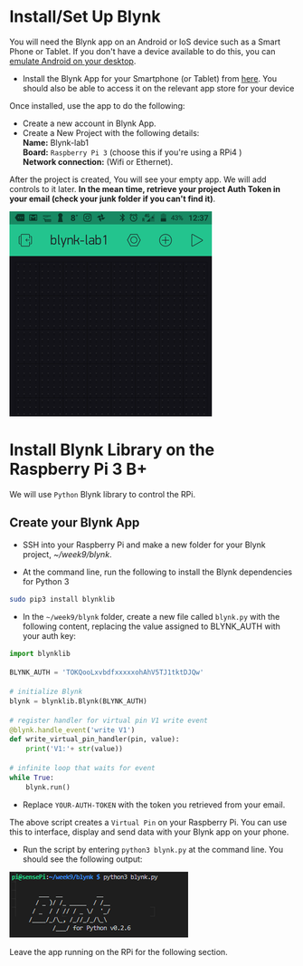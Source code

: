 # Install/Set Up Blynk

You will need the Blynk app on an Android or IoS device such as a Smart Phone or Tablet. If you don't have a device available to do this, you can [emulate Android on your desktop](https://community.blynk.cc/t/blynk-desktop-app-android-emulator/13968).

+ Install the Blynk App for your Smartphone (or Tablet) from [here](https://www.blynk.cc/getting-started/). You should also be able to access it on the relevant app store for your device

Once installed, use the app to do the following:

+ Create a new account in Blynk App.
+ Create a New Project with the following details:  
 **Name:** Blynk-lab1  
  **Board:**  ``Raspberry Pi 3``  (choose this if you're using a RPi4 )  
  **Network connection:**  (Wifi or Ethernet).  

After the project is created, You will see your empty app. We will add controls to it later. **In the mean time, retrieve your project Auth Token in your email (check your junk folder if you can't find it)**.

![Blynk - Blank App](./img/blynk3.png)

# Install Blynk Library on the Raspberry Pi 3 B+

We will use ``Python`` Blynk library to control the RPi.


## Create your Blynk App


+ SSH into your Raspberry Pi and make a new folder for your Blynk project, *~/week9/blynk*.


+ At the command line, run the following to install the Blynk dependencies for Python 3

```bash
sudo pip3 install blynklib
```

+ In the ``~/week9/blynk`` folder, create a new file called ``blynk.py`` with the following content, replacing the value assigned to BLYNK_AUTH with your auth key:

```python
import blynklib

BLYNK_AUTH = 'TOKQooLxvbdfxxxxxohAhV5TJ1tktDJQw'

# initialize Blynk
blynk = blynklib.Blynk(BLYNK_AUTH)

# register handler for virtual pin V1 write event
@blynk.handle_event('write V1')
def write_virtual_pin_handler(pin, value):
    print('V1:'+ str(value))

# infinite loop that waits for event
while True:
    blynk.run()
```
+ Replace ``YOUR-AUTH-TOKEN`` with the token you retrieved from your email.

The above script creates a ``Virtual Pin`` on your Raspberry Pi. You can use this to interface, display and send data with your Blynk app on your phone.

+ Run the script by entering ``python3 blynk.py`` at the command line. You should see the following output:

![Blynk Node connection](./img/blynk1.png)

Leave the app running on the RPi for the following section.

